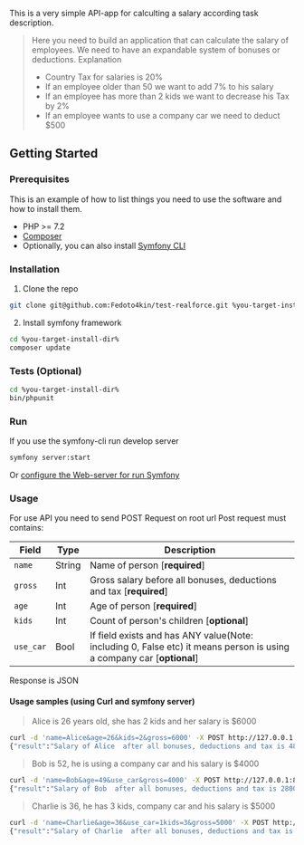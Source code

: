 <!-- ABOUT -->

This is a very simple API-app for calculting a salary according task description.


> Here you need to build an application that can calculate the salary of employees.
> We need to have an expandable system of bonuses or deductions.
> Explanation
>  * Country Tax for salaries is 20%
>  * If an employee older than 50 we want to add 7% to his salary
>  * If an employee has more than 2 kids we want to decrease his Tax by 2%
>  * If an employee wants to use a company car we need to deduct $500



<!-- GETTING STARTED -->
## Getting Started

### Prerequisites

This is an example of how to list things you need to use the software and how to install them.
* PHP >= 7.2
* [Composer](https://getcomposer.org/)
* Optionally, you can also install [Symfony CLI](https://symfony.com/download)

### Installation


1. Clone the repo
```sh
git clone git@github.com:Fedoto4kin/test-realforce.git %you-target-install-dir%
```
2. Install symfony framework
```sh
cd %you-target-install-dir%
composer update
```

### Tests (Optional)

```sh
cd %you-target-install-dir%
bin/phpunit
```

### Run 

If you use the symfony-cli run develop server
```sh
symfony server:start
```
Or [configure the Web-server for run Symfony](https://symfony.com/doc/current/setup/web_server_configuration.html)


### Usage 

For use API you need to send POST Request on root url
Post request must contains:

Field | Type | Description
--- | --- | --- 
`name` | String |  Name of person [**required**]
`gross` | Int |  Gross salary before all bonuses, deductions and tax [**required**]
`age` | Int |  Age of person [**required**]
`kids` | Int |  Count of person's children [**optional**]
`use_car` | Bool |  If field exists and has ANY value(Note: including 0, False etc) it means person is using a company car [**optional**]

Response is JSON

#### Usage samples (using Curl and symfony server)

>Alice is 26 years old, she has 2 kids and her salary is $6000

```sh
curl -d 'name=Alice&age=26&kids=2&gross=6000' -X POST http://127.0.0.1:8000/
{"result":"Salary of Alice  after all bonuses, deductions and tax is 4800"}
```

>Bob is 52, he is using a company car and his salary is $4000
```sh
curl -d 'name=Bob&age=49&use_car&gross=4000' -X POST http://127.0.0.1:8000/
{"result":"Salary of Bob  after all bonuses, deductions and tax is 2800"}
```
>Charlie is 36, he has 3 kids, company car and his salary is $5000
```sh
curl -d 'name=Charlie&age=36&use_car=1kids=3&gross=5000' -X POST http://127.0.0.1:8000/
{"result":"Salary of Charlie  after all bonuses, deductions and tax is 3600"}
```
